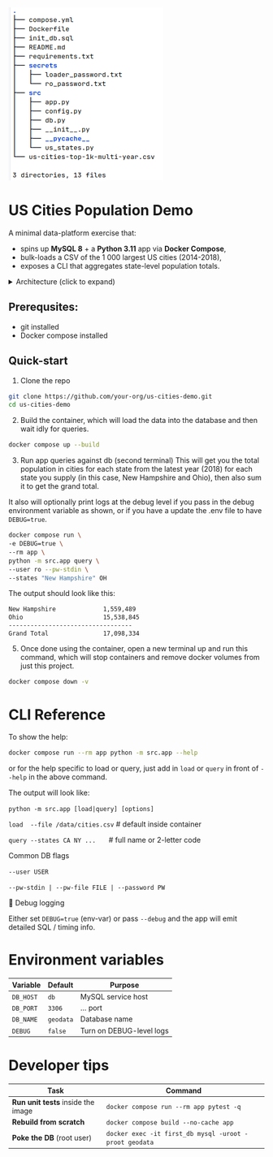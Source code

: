 ![img.png](img.png)

<!-- README.md – US-Cities Population Demo -->
# US Cities Population Demo

A minimal data-platform exercise that:

* spins up **MySQL 8** + a **Python 3.11** app via **Docker Compose**,
* bulk-loads a CSV of the 1 000 largest US cities (2014-2018),
* exposes a CLI that aggregates state-level population totals.

<details>
<summary>Architecture (click to expand)</summary>

![Sequence diagram](mermaid_chart.png)
</details>

## Prerequsites:
- git installed
- Docker compose installed

## Quick-start

1. Clone the repo
```bash
git clone https://github.com/your-org/us-cities-demo.git
cd us-cities-demo
```
2. Build the container, which will load the data into the database and then wait idly for queries.
```bash
docker compose up --build
```
3. Run app queries against db (second terminal)
This will get you the total population in cities for each state from the latest year (2018) for each state you supply (in this case, New Hampshire and Ohio), 
then also sum it to get the grand total. 

It also will optionally print logs at the debug level if you pass in the debug environment variable as shown, or if you have a update the .env file to have `DEBUG=true`.
```bash
docker compose run \
-e DEBUG=true \
--rm app \
python -m src.app query \
--user ro --pw-stdin \
--states "New Hampshire" OH
```

The output should look like this:
```
New Hampshire             1,559,489
Ohio                      15,538,845
----------------------------------
Grand Total               17,098,334
```


5. Once done using the container, open a new terminal up and run this command, which will stop containers and remove docker volumes from just this project.
```bash
docker compose down -v
```


# CLI Reference
To show the help:
```bash
docker compose run --rm app python -m src.app --help
```
or for the help specific to load or query, just add in `load` or `query` in front of `--help` in the above command.

The output will look like:

`python -m src.app [load|query] [options]`

`load  --file /data/cities.csv`     # default inside container

`query --states CA NY ...   `       # full name or 2-letter code

Common DB flags

  `--user USER`

  `--pw-stdin | --pw-file FILE | --password PW`

🔧 Debug logging

Either set `DEBUG=true` (env-var) or pass `--debug` and the app will emit detailed SQL / timing info.

# Environment variables
| Variable  | Default   | Purpose                  |
| --------- | --------- | ------------------------ |
| `DB_HOST` | `db`      | MySQL service host       |
| `DB_PORT` | `3306`    | … port                   |
| `DB_NAME` | `geodata` | Database name            |
| `DEBUG`   | `false`   | Turn on DEBUG-level logs |


# Developer tips

| Task                                | Command                                                |
| ----------------------------------- | ------------------------------------------------------ |
| **Run unit tests** inside the image | `docker compose run --rm app pytest -q`                |
| **Rebuild from scratch**            | `docker compose build --no-cache app`                  |
| **Poke the DB** (root user)         | `docker exec -it first_db mysql -uroot -proot geodata` |
